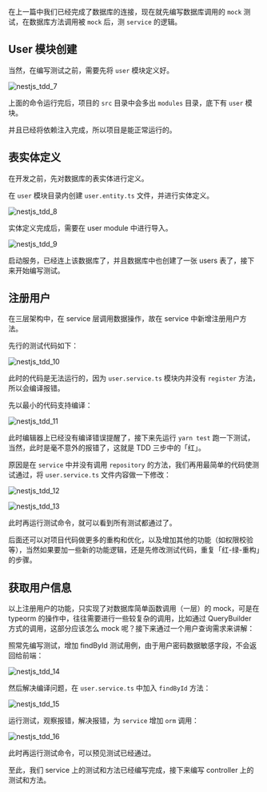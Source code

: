 在上一篇中我们已经完成了数据库的连接，现在就先编写数据库调用的 `mock` 测试，在数据库方法调用被 `mock` 后，测 `service` 的逻辑。

## User 模块创建

当然，在编写测试之前，需要先将 `user` 模块定义好。

![nestjs_tdd_7](https://youyas-cos-1254423828.cos.ap-guangzhou.myqcloud.com/images/nestjs_tdd_7.png)

上面的命令运行完后，项目的 `src` 目录中会多出 `modules` 目录，底下有 `user` 模块。

并且已经将依赖注入完成，所以项目是能正常运行的。

## 表实体定义

在开发之前，先对数据库的表实体进行定义。

在 `user` 模块目录内创建 `user.entity.ts` 文件，并进行实体定义。

![nestjs_tdd_8](https://youyas-cos-1254423828.cos.ap-guangzhou.myqcloud.com/images/nestjs_tdd_8.png)

实体定义完成后，需要在 user module 中进行导入。

![nestjs_tdd_9](https://youyas-cos-1254423828.cos.ap-guangzhou.myqcloud.com/images/nestjs_tdd_9.png)

启动服务，已经连上该数据库了，并且数据库中也创建了一张 users 表了，接下来开始编写测试。

## 注册用户

在三层架构中，在 service 层调用数据操作，故在 service 中新增注册用户方法。

先行的测试代码如下：

![nestjs_tdd_10](https://youyas-cos-1254423828.cos.ap-guangzhou.myqcloud.com/images/nestjs_tdd_10.png)

此时的代码是无法运行的，因为 `user.service.ts` 模块内并没有 `register` 方法，所以会编译报错。

先以最小的代码支持编译：

![nestjs_tdd_11](https://youyas-cos-1254423828.cos.ap-guangzhou.myqcloud.com/images/nestjs_tdd_11.png)

此时编辑器上已经没有编译错误提醒了，接下来先运行 `yarn test` 跑一下测试，当然，此时是毫不意外的报错了，这就是 TDD 三步中的「红」。

原因是在 `service` 中并没有调用 `repository` 的方法，我们再用最简单的代码使测试通过，将 `user.service.ts` 文件内容做一下修改：

![nestjs_tdd_12](https://youyas-cos-1254423828.cos.ap-guangzhou.myqcloud.com/images/nestjs_tdd_12.png)

![nestjs_tdd_13](https://youyas-cos-1254423828.cos.ap-guangzhou.myqcloud.com/images/nestjs_tdd_13.png)

此时再运行测试命令，就可以看到所有测试都通过了。

后面还可以对项目代码做更多的重构和优化，以及增加其他的功能（如权限校验等），当然如果要加一些新的功能逻辑，还是先修改测试代码，重复「红-绿-重构」的步骤。

## 获取用户信息

以上注册用户的功能，只实现了对数据库简单函数调用（一层）的 mock，可是在 typeorm 的操作中，往往需要进行一些较复杂的调用，比如通过 QueryBuilder 方式的调用，这部分应该怎么 mock 呢？接下来通过一个用户查询需求来讲解：

照常先编写测试，增加 findById 测试用例，由于用户密码数据敏感字段，不会返回给前端：

![nestjs_tdd_14](https://youyas-cos-1254423828.cos.ap-guangzhou.myqcloud.com/images/nestjs_tdd_14.png)

然后解决编译问题，在 `user.service.ts` 中加入 `findById` 方法：

![nestjs_tdd_15](https://youyas-cos-1254423828.cos.ap-guangzhou.myqcloud.com/images/nestjs_tdd_15.png)

运行测试，观察报错，解决报错，为 `service` 增加 `orm` 调用：

![nestjs_tdd_16](https://youyas-cos-1254423828.cos.ap-guangzhou.myqcloud.com/images/nestjs_tdd_16.png)

此时再运行测试命令，可以预见测试已经通过。

至此，我们 service 上的测试和方法已经编写完成，接下来编写 controller 上的测试和方法。